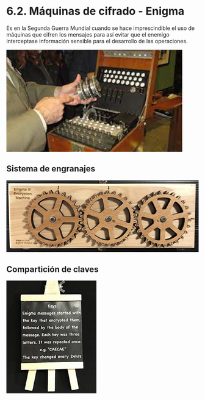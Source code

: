 # 6.2. Máquinas de cifrado - Enigma

Es en la Segunda Guerra Mundial cuando se hace imprescindible el uso de máquinas que cifren los mensajes para así evitar que el enemigo interceptase información sensible para el desarrollo de las operaciones.

![](img/2022-11-24-21-24-06.png)

## Sistema de engranajes

![](img/2022-11-25-17-37-25.png)

## Compartición de claves

![](img/2022-11-25-17-37-07.png)


